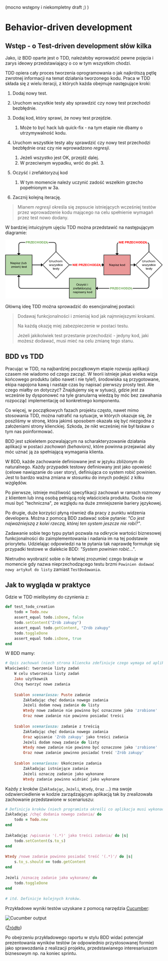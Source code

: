 (mocno wstępny i niekompletny draft ;) )

Behavior-driven development
===

Wstęp - o Test-driven development słów kilka
---

Jako, iż BDD oparte jest o TDD, należałoby wprowadzić pewne pojęcia i zarys ideowy przedstawiający o co w tym wszystkim
chodzi.

TDD opiera cały proces tworzenia oprogramowania o jak najkrótszą pętlę zwrotnej informacji na temat działania
tworzonego kodu.
Praca w TDD składa się z wielu iteracji, z których każda obejmuje następujące kroki:

1. Dodaj nowy test.
2. Uruchom wszystkie testy aby sprawdzić czy nowy test przechodzi bezbłędnie.
3. Dodaj kod, który sprawi, że nowy test przejdzie.

    1. Może to być hack lub quick-fix - na tym etapie nie dbamy o utrzymywalność kodu.

4. Uruchom wszystkie testy aby sprawdzić czy nowy test przechodzi bezbłędnie oraz czy nie wprowadzono *regresji*.

    1. Jeżeli wszystko jest OK, przejdź dalej.
    2. W przeciwnym wypadku, wróć do pkt. 3.

5. Oczyść i zrefaktoryzuj kod

    1. W tym momencie należy uczynić zadość wszelkim grzecho popełnionym w 3a.

6. Zacznij kolejną iterację.

> Mianem *regresji* określa się zepsucie istniejących wcześniej testów przez wprowadzenie kodu mającego na celu spełnienie
wymagań przez test nowo dodany.

W bardziej intuicyjnym ujęciu TDD można przedstawić na następującym diagramie:

![Proces TDD](assets/tdd.png)


Główną ideę TDD można sprowadzić do esencjonalnej postaci:

> Dodawaj funkcjonalności i zmieniaj kod jak najmniejszymi krokami.
>
> Na każdą okazję miej zabezpieczenie w postaci testu.
>
> Jeżeli jakikolwiek test przestanie przechodzić - jedyny kod, jaki możesz dodawać, musi mieć na celu zmianę tego stanu.

BDD vs TDD
---

Pracując w TDD, na najbardziej początkowym etapie rozwoju aplikacji czasem nie wiadomo od czego zacząć.
W teorii istnieje jakaś wielka wizja końcowego produktu (albo nawet i nie tyle!), środowiska są przygotowane, ekipa
napojona kawą i nastaje czas by napisać pierwszy prosty test.
Ale czego miałby on dotyczyć?
Znajdujemy się w sytuacji, gdzie jest za wcześnie by dysponoweć na tyle granularną wiedzą by móc bez zawahania rozpocząć
implementację od konkretnego komponentu.

Co więcej, w początkowych fazach projektu często, nawet mimo stosowania TDD, można natrafić na sytuacje, w których
okazuje się, że poszliśmy w stronę, która jakimś sposobem okazała się być niezgodna z założeniami strony klienckiej.
Szkoda, że nikt wcześniej nie był łaskaw o tym nas poinformować.

BDD jest szkieletem pozwalającym na scharakteryzowanie działania aplikacji w postaci *zachowań (behaviors)*, które
powinna przejawiać aby móc uznać ją za spełniającą wymagania klienta.

W BDD, każde zachowanie definiowane jest w języku zbliżonym do naturalnego. Każdy przypadek testowy definiowany jest
jako opowieść (celowe nawiązanie do user story), definiująca co system robić powinien. Jest to bardzo ważna zmiana w
stosunku do innych podejść z kilku względów.

Po pierwsze, istnieje możliwość specyfikacji zachowań w ramach rozmowy z klientem lub inną osobą pełniącą rolę
właściciela produktu.
Osoba nie musi być "techniczna", ze względu na duże zmniejszenie bariery językowej.

Po drugie, duże korzyści płyną również dla pracy z punktu widzenia developera.
Można z pomocą BDD zadawać sobie pytanie: _"Co jest najważniejszą z kolei rzeczą, której ten system jeszcze nie robi?"_.

Zadawanie sobie tego typu pytań pozwala na odkrycie wartości biznesowej funkcjonalności do zaimplementowania i nadania
im na tej podstawie priorytetu. 
Udzielając odpowiedzi na te pytania tak naprawdę formułuje się przypadki testowe w dialekcie BDD:
_"System powinien robić..."_.

Nietrudno wyobrazić sobie o ile łatwiej zrozumieć czego brakuje w momencie gdy nazwa nieprzechodzącego testu brzmi
`Powinien dodawać nowy artykuł do listy` zamiast `TestDodawania`.


Jak to wygląda w praktyce
---

Gdzie w TDD mielibyśmy do czynienia z:

```ruby
def test_todo_creation
    todo = Todo.new
    assert_equal todo.isDone, false
    todo.setContent("Zrób zakupy")
    assert_equal todo.getContent, "Zrób zakupy"
    todo.toggleDone
    assert_equal todo.isDone, true
end
```

W BDD mamy:

```ruby
# Opis zachowań (niech strona kliencka zdefiniuje czego wymaga od aplikacji)
Właściwość: tworzenie listy zadań
    W celu stworzenia listy zadań
    Jako użytkownik
    Chcę tworzyć nowe zadania

    Szablon scenariusza: Puste zadanie
        Zakładając chęć dodania nowego zadania
        Jeżeli dodam nową zadanie do listy
        Wtedy nowe zadanie nie powinno być oznaczone jako 'zrobione'
        Oraz nowe zadanie nie powinno posiadać treści

    Szablon scenariusza: zadanie z treścią
        Zakładając chęć dodania nowego zadania
        Oraz wpisanie 'Zrób zakupy' jako treści zadania
        Jeżeli dodam nową zadanie do listy
        Wtedy nowe zadanie nie powinno być oznaczone jako 'zrobione'
        Oraz nowe zadanie powinno posiadać treść 'Zrób zakupy'

    Szablon scenariusza: Ukończenie zadania
        Zakładając istniejące zadanie
        Jeżeli oznaczę zadanie jako wykonane
        Wtedy zadanie powinno widnieć jako wykonane
```

Każdy z kroków (`Zakładając`, `Jeżeli`, `Wtedy`, `Oraz` ...) ma swoje odzwierciedlenie w kodzie zarządzającym
aplikacją tak by zrealizowała zachowanie przedstawione w scenariuszu:

```ruby
# Definicja kroków (niech programista określi co aplikacja musi wykonać by zrealizować dane zachowanie)
Zakładając /chęć dodania nowego zadania/ do
    todo = Todo.new
end

Zakładając /wpisanie '(.*)' jako treści zadania/ do |s|
    todo.setContent(s.to_s)
end

Wtedy /nowe zadanie powinno posiadać treść '(.*)'/ do |s|
    s.to_s.should == todo.getContent
end

Jeżeli /oznaczę zadanie jako wykonane/ do
    todo.toggleDone
end

# itd. Definicje kolejnych kroków.
```

Przykładowe wyniki testów uzyskane z pomocą narzędzia [Cucumber](http://cukes.info/):

![Cucumber output](http://1.bp.blogspot.com/_X3kaawac_g4/S69i_yGY6OI/AAAAAAAAAzA/njwSl_k0cgE/s1600/Cucumber_Report.png)

([Źródło](http://blog.jonasbandi.net/2010/03/classifying-bdd-tools-unit-test-driven.html))

Po obejrzeniu przykładowego raportu w stylu BDD widać potencjał prezentowania wyników testów (w odpowiednio
przystosowanej formie) jako sprawozdania z realizacji projektu, przedstawianego interesariuszom biznesowym np. na koniec
sprintu.

